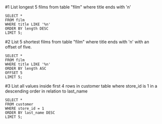 #1
List longest 5 films from table "film" where title ends with 'n'
```
SELECT *
FROM film
WHERE title LIKE '%n'
ORDER BY length DESC
LIMIT 5;
```

#2
List 5 shortest films from table "film" where title ends with 'n' with an offset of five.
```
SELECT *
FROM film
WHERE title LIKE '%n'
ORDER BY length ASC
OFFSET 5
LIMIT 5;
```

#3
List all values inside first 4 rows in customer table where store_id is 1 in a descending order in relation to last_name
```
SELECT *
FROM customer
WHERE store_id = 1
ORDER BY last_name DESC
LIMIT 5;
```